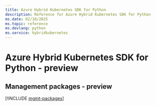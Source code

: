 ```yaml
---
title: Azure Hybrid Kubernetes SDK for Python
description: Reference for Azure Hybrid Kubernetes SDK for Python
ms.date: 02/10/2025
ms.topic: reference
ms.devlang: python
ms.service: hybridkubernetes
---
```

# Azure Hybrid Kubernetes SDK for Python - preview

## Management packages - preview
[!INCLUDE [mgmt-packages](hybrid-kubernetes-mgmt-index.md)]